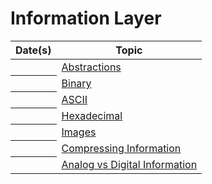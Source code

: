 # Information Layer

<table class="table table-striped table-hover">
    <thead>
        <tr>
            <th scope="col">Date(s)</th>
            <th scope="col">Topic</th>
        </tr>
    </thead>
    <tbody>
        <tr>
            <th scope="row"></th>
            <td><a class="btn btn-link" tabindex="-1" href="{{ '/curriculum/information/abstractions/' | relative_url }}">Abstractions</a></td>
        </tr>
        <tr>
            <th scope="row"></th>
            <td><a class="btn btn-link" tabindex="-1" href="{{ '/curriculum/information/numbers/binary' | relative_url }}">Binary</a></td>
        </tr>
        <tr>
            <th scope="row"></th>
            <td><a class="btn btn-link disabled" tabindex="-1" href="{{ '/curriculum/unit_0/ascii/' | relative_url }}">ASCII</a></td>
        </tr>
        <tr>
            <th scope="row"></th>
            <td><a class="btn btn-link disabled" tabindex="-1" href="{{ '/curriculum/unit_0/numbers/hexadecimal' | relative_url }}">Hexadecimal</a></td>
        </tr>
        <tr>
            <th scope="row"></th>
            <td><a class="btn btn-link disabled" tabindex="-1" href="{{ '/curriculum/info_and_hw/information/images' | relative_url }}">Images</a></td>
        </tr>
        <tr>
            <th scope="row"></th>
            <td><a class="btn btn-link disabled" tabindex="-1" href="{{ '/curriculum/unit_0/compression' | relative_url }}">Compressing Information</a></td>
        </tr>
        <tr>
            <th scope="row"></th>
            <td><a class="btn btn-link disabled" tabindex="-1" href="{{ '/curriculum/unit_0/analog_digital' | relative_url }}">Analog vs Digital Information</a></td>
        </tr>
    </tbody>
</table>
